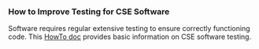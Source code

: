 ### How to Improve Testing for CSE Software

Software requires regular extensive testing to ensure correctly functioning code.  This [HowTo doc](https://ideas-productivity.org/wordpress/wp-content/uploads/2016/04/IDEAS-TestingHowtoAddImproveTestinginyourCSESoftwareProject-V0.2.pdf "How To Improve Testing for CSE Software") provides basic information on CSE software testing.

<!---
Publish: yes
Categories: reliability
Topics: testing
Tags: document, howto
Level: 1
Prerequisites: defaults
Aggregate: none
--->
